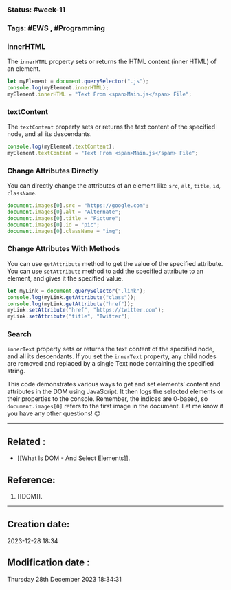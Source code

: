 
### Status: #week-11

### Tags: #EWS  , #Programming 



### innerHTML

The `innerHTML` property sets or returns the HTML content (inner HTML) of an element.

```javascript
let myElement = document.querySelector(".js");
console.log(myElement.innerHTML);
myElement.innerHTML = "Text From <span>Main.js</span> File";
```

### textContent

The `textContent` property sets or returns the text content of the specified node, and all its descendants.

```javascript
console.log(myElement.textContent);
myElement.textContent = "Text From <span>Main.js</span> File";
```

### Change Attributes Directly

You can directly change the attributes of an element like `src`, `alt`, `title`, `id`, `className`.

```javascript
document.images[0].src = "https://google.com";
document.images[0].alt = "Alternate";
document.images[0].title = "Picture";
document.images[0].id = "pic";
document.images[0].className = "img";
```

### Change Attributes With Methods

You can use `getAttribute` method to get the value of the specified attribute. You can use `setAttribute` method to add the specified attribute to an element, and gives it the specified value.

```javascript
let myLink = document.querySelector(".link");
console.log(myLink.getAttribute("class"));
console.log(myLink.getAttribute("href"));
myLink.setAttribute("href", "https://twitter.com");
myLink.setAttribute("title", "Twitter");
```

### Search

`innerText` property sets or returns the text content of the specified node, and all its descendants. If you set the `innerText` property, any child nodes are removed and replaced by a single Text node containing the specified string.

This code demonstrates various ways to get and set elements’ content and attributes in the DOM using JavaScript. It then logs the selected elements or their properties to the console. Remember, the indices are 0-based, so `document.images[0]` refers to the first image in the document. Let me know if you have any other questions! 😊


______________________________________________________________________


## Related : 

- [[What Is DOM - And Select Elements]].

## Reference: 

1.  [[DOM]].


---

  ## Creation date: 
  
  2023-12-28 18:34 
  
  
   ## Modification date :
   
   Thursday 28th December 2023 18:34:31